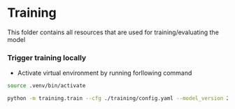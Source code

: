 # Training 

This folder contains all resources that are used for training/evaluating the model

### Trigger training locally
- Activate virtual environment by running forllowing command

```bash 
source .venv/bin/activate
```

```bash
python -m training.train --cfg ./training/config.yaml --model_version 2
```